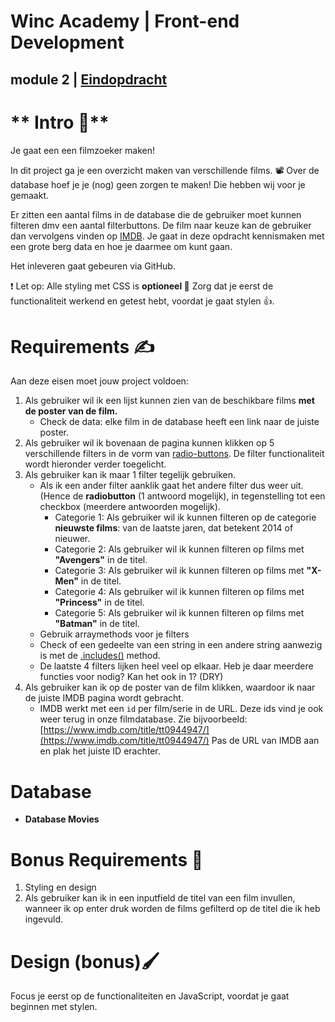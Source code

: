 
# Winc Academy | Front-end Development
## module 2 | [Eindopdracht](https://winc-movie-finder.netlify.app/)



# ** Intro 💬**

Je gaat een een filmzoeker maken!

In dit project ga je een overzicht maken van verschillende films. 📽️
Over de database hoef je je (nog) geen zorgen te maken! Die hebben wij voor je gemaakt.

Er zitten een aantal films in de database die de gebruiker moet kunnen filteren dmv een aantal filterbuttons. De film naar keuze kan de gebruiker dan vervolgens vinden op [IMDB](https://www.imdb.com/). Je gaat in deze opdracht kennismaken met een grote berg data en hoe je daarmee om kunt gaan.

Het inleveren gaat gebeuren via GitHub.

❗ Let op: Alle styling met CSS is **optioneel 🚀**
Zorg dat je eerst de functionaliteit werkend en getest hebt, voordat je gaat stylen 👍.

# **Requirements  ✍️**

Aan deze eisen moet jouw project voldoen:

1. Als gebruiker wil ik een lijst kunnen zien van de beschikbare films **met de poster van de film.**
    - Check de data: elke film in de database heeft een link naar de juiste poster.
2. Als gebruiker wil ik bovenaan de pagina kunnen klikken op 5 verschillende filters in de vorm van [radio-buttons](https://www.w3schools.com/jsref/prop_radio_checked.asp). De filter functionaliteit wordt hieronder verder toegelicht.
3. Als gebruiker kan ik maar 1 filter tegelijk gebruiken.
    - Als ik een ander filter aanklik gaat het andere filter dus weer uit.
    (Hence de **radiobutton** (1 antwoord mogelijk), in tegenstelling tot een checkbox (meerdere antwoorden mogelijk).
        - Categorie 1: Als gebruiker wil ik kunnen filteren op de categorie **nieuwste films**: van de laatste jaren, dat betekent 2014 of nieuwer.
        - Categorie 2: Als gebruiker wil ik kunnen filteren op films met **"Avengers"** in de titel.
        - Categorie 3: Als gebruiker wil ik kunnen filteren op films met **"X-Men"** in de titel.
        - Categorie 4: Als gebruiker wil ik kunnen filteren op films met **"Princess"** in de titel.
        - Categorie 5: Als gebruiker wil ik kunnen filteren op films met **"Batman"** in de titel.
    - Gebruik arraymethods voor je filters
    - Check of een gedeelte van een string in een andere string aanwezig is met de [.includes()](https://www.w3schools.com/jsref/jsref_includes.asp) method.
    - De laatste 4 filters lijken heel veel op elkaar. Heb je daar meerdere functies voor nodig? Kan het ook in 1? (DRY)
4. Als gebruiker kan ik op de poster van de film klikken, waardoor ik naar de juiste IMDB pagina wordt gebracht.
    - IMDB werkt met een `id` per film/serie in de URL. Deze ids vind je ook weer terug in onze filmdatabase. Zie bijvoorbeeld: [https://www.imdb.com/title/tt0944947/](https://www.imdb.com/title/tt0944947/)
    Pas de URL van IMDB aan en plak het juiste ID erachter.

# Database

- **Database Movies**

# **Bonus Requirements  🚀**

1. Styling en design
2. Als gebruiker kan ik in een inputfield de titel van een film invullen, wanneer ik op enter druk worden de films gefilterd op de titel die ik heb ingevuld.

# Design (bonus)🖌️

Focus je eerst op de functionaliteiten en JavaScript, voordat je gaat beginnen met stylen.